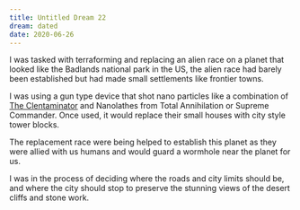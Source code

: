 ```yaml
---
title: Untitled Dream 22
dream: dated
date: 2020-06-26
---
```


I was tasked with terraforming and replacing an alien race on a planet that looked like the Badlands national park in the US, the alien race had barely been established but had made small settlements like frontier towns.

I was using a gun type device that shot nano particles like a combination of [The Clentaminator](https://terraria.gamepedia.com/Clentaminator) and Nanolathes from Total Annihilation or Supreme Commander. Once used, it would replace their small houses with city style tower blocks.

The replacement race were being helped to establish this planet as they were allied with us humans and would guard a wormhole near the planet for us.

I was in the process of deciding where the roads and city limits should be, and where the city should stop to preserve the stunning views of the desert cliffs and stone work.
